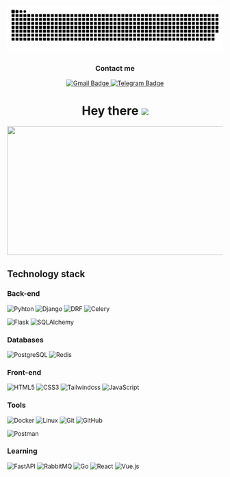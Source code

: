<div align="center">
  <div align="center">
  <img  src="https://raw.githubusercontent.com/1999AZZAR/1999AZZAR/readme/resources/img/grid-snake.svg"
       alt="snake" />
  </div>
  <div align="center" id="badges">
    <h3 align="center">Contact me</h3>
    <a href="mailto:hasbulat69@mail.ru">
      <img src="https://img.shields.io/badge/-hasbulat69gmail.com-red?style=for-the-badge&logo=gmail&logoColor=white" alt="Gmail Badge"/>
    </a>
    <a href="https://t.me/Xac47">
      <img src="https://img.shields.io/badge/-Xac47-blue?style=for-the-badge&logo=telegram&logoColor=white" alt="Telegram Badge"/>
    </a>
  </div>  
  <h1>
    Hey there
    <img src="https://media.giphy.com/media/hvRJCLFzcasrR4ia7z/giphy.gif" width="30px"/>
  </h1>
  <div align="center">
    <img src="https://media.giphy.com/media/dWesBcTLavkZuG35MI/giphy.gif" width="600" height="300"/>
  </div>
</div>

## Technology stack


### Back-end

![Pyhton](https://img.shields.io/badge/-Python-000000?style=flat-square&logo=Python)
![Django](https://img.shields.io/badge/-Django-0A4C2B?style=flat-square&logo=Django)
![DRF](https://img.shields.io/badge/-DRF-E05D44?style=flat-square&logo=Django)
![Celery](https://img.shields.io/badge/-Celery-00B000?style=flat-square&logo=Celery)

![Flask](https://img.shields.io/badge/-Flask-2c3e50?style=flat-square&logo=Flask&logoColor=ffffff)
![SQLAlchemy](https://img.shields.io/badge/-SQLAlchemy-f6a617?style=flat-square&logo=SQLAlchemy&logoColor=2e4d29)


### Databases

![PostgreSQL](https://img.shields.io/badge/-PostgreSQL-2C3E50?style=flat-square&logo=PostgreSQL)
![Redis](https://img.shields.io/badge/-Redis-d12b1f?style=flat-square&logo=Redis&logoColor=f7f7f7)


### Front-end

![HTML5](https://img.shields.io/badge/-HTML5-DD4B25?style=flat-square&logo=HTML5&logoColor=F7F7F7)
![CSS3](https://img.shields.io/badge/-CSS3-2862E9?style=flat-square&logo=CSS3&logoColor=F7F7F7)
![Tailwindcss](https://img.shields.io/badge/-Tailwindcss-160a7d?style=flat-square&logo=Tailwindcss&logoColor=0098FF)
![JavaScript](https://img.shields.io/badge/-JavaScript-000000?style=flat-square&logo=JavaScript&logoColor=efd81d)


### Tools


![Docker](https://img.shields.io/badge/-Docker-0098FF?style=flat-square&logo=Docker&logoColor=white)
![Linux](https://img.shields.io/badge/-Linux-000000?style=flat-square&logo=Linux&logoColor=46A2F1)
![Git](https://img.shields.io/badge/-Git-323232?style=flat-square&logo=Git&logoColor=e84e31)
![GitHub](https://img.shields.io/badge/-GitHub-000000?style=flat-square&logo=GitHub&logoColor=F7F7F7)

![Postman](https://img.shields.io/badge/-Postman-f56933?style=flat-square&logo=Postman&logoColor=F7F7F7)


### Learning

![FastAPI](https://img.shields.io/badge/-FastAPI-059386?style=flat-square&logo=FastAPI&logoColor=ffffff)
![RabbitMQ](https://img.shields.io/badge/-RabbitMQ-ffffff?style=flat-square&logo=RabbitMQ&logoColor=f76300)
![Go](https://img.shields.io/badge/-Go-000000?style=flat-square&logo=Go&logoColor=00a7d0)
![React](https://img.shields.io/badge/-React-000000?style=flat-square&logo=React&logoColor=5ed3f3)
![Vue.js](https://img.shields.io/badge/-Vue.js-11003b?style=flat-square&logo=Vue.js&logoColor=3fb27f)
